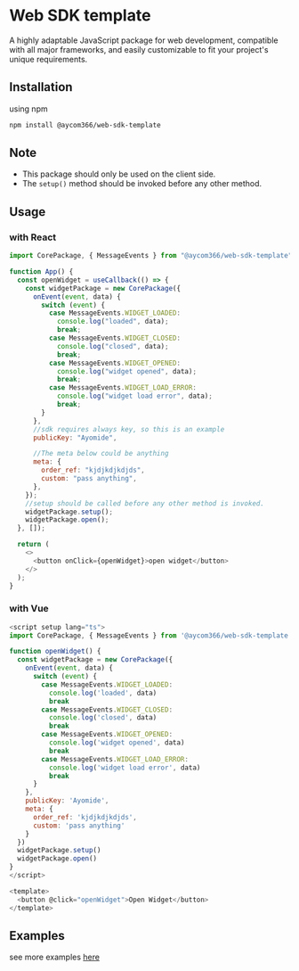 # Web SDK template

A highly adaptable JavaScript package for web development, compatible with all major frameworks, and easily customizable to fit your project's unique requirements.

## Installation

using npm

```sh
npm install @aycom366/web-sdk-template
```

## Note

- This package should only be used on the client side.
- The `setup()` method should be invoked before any other method.

## Usage

### with React

```js
import CorePackage, { MessageEvents } from "@aycom366/web-sdk-template";

function App() {
  const openWidget = useCallback(() => {
    const widgetPackage = new CorePackage({
      onEvent(event, data) {
        switch (event) {
          case MessageEvents.WIDGET_LOADED:
            console.log("loaded", data);
            break;
          case MessageEvents.WIDGET_CLOSED:
            console.log("closed", data);
            break;
          case MessageEvents.WIDGET_OPENED:
            console.log("widget opened", data);
            break;
          case MessageEvents.WIDGET_LOAD_ERROR:
            console.log("widget load error", data);
            break;
        }
      },
      //sdk requires always key, so this is an example
      publicKey: "Ayomide",

      //The meta below could be anything
      meta: {
        order_ref: "kjdjkdjkdjds",
        custom: "pass anything",
      },
    });
    //setup should be called before any other method is invoked.
    widgetPackage.setup();
    widgetPackage.open();
  }, []);

  return (
    <>
      <button onClick={openWidget}>open widget</button>
    </>
  );
}
```

### with Vue

```js
<script setup lang="ts">
import CorePackage, { MessageEvents } from '@aycom366/web-sdk-template'

function openWidget() {
  const widgetPackage = new CorePackage({
    onEvent(event, data) {
      switch (event) {
        case MessageEvents.WIDGET_LOADED:
          console.log('loaded', data)
          break
        case MessageEvents.WIDGET_CLOSED:
          console.log('closed', data)
          break
        case MessageEvents.WIDGET_OPENED:
          console.log('widget opened', data)
          break
        case MessageEvents.WIDGET_LOAD_ERROR:
          console.log('widget load error', data)
          break
      }
    },
    publicKey: 'Ayomide',
    meta: {
      order_ref: 'kjdjkdjkdjds',
      custom: 'pass anything'
    }
  })
  widgetPackage.setup()
  widgetPackage.open()
}
</script>

<template>
  <button @click="openWidget">Open Widget</button>
</template>

```

## Examples

see more examples [here](/examples)

<!-- ## Testing Package Locally

If you'd like to test this package locally before publishing to npm

- run `npm run build` to build the package into a dist folder.
- run `npm pack` to create a tarball.tgz file of the package.
  This tarball contains the package's source code, along with its package.json and any other files specified in the files field of the package's package.json (if the field exists).
- copy the tarball.tgz file generated into the root directory of project you'd like to test it on
- run `npm install tarball.tgz file generated` to install the package
  Example: `npm install ./aycom366-web-sdk-template-1.0.0.tgz`
- Then start using the package as if you've installed it from npm. -->
